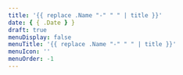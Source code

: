 ```yaml
---
title: '{{ replace .Name "-" " " | title }}'
date: { { .Date } }
draft: true
menuDisplay: false
menuTitle: '{{ replace .Name "-" " " | title }}'
menuIcon: ''
menuOrder: -1
---
```

